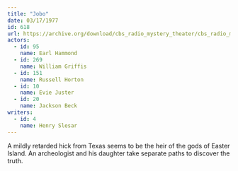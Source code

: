 ```yaml
---
title: "Jobo"
date: 03/17/1977
id: 618
url: https://archive.org/download/cbs_radio_mystery_theater/cbs_radio_mystery_theater-0601-0650.zip/cbs_radio_mystery_theater-0601-0650%2Fcbsrmt_0618_jobo.mp3
actors:  
  - id: 95
    name: Earl Hammond  
  - id: 269
    name: William Griffis  
  - id: 151
    name: Russell Horton  
  - id: 10
    name: Evie Juster  
  - id: 20
    name: Jackson Beck
writers:  
  - id: 4
    name: Henry Slesar
---
```

A mildly retarded hick from Texas seems to be the heir of the gods of Easter Island. An archeologist and his daughter take separate paths to discover the truth.